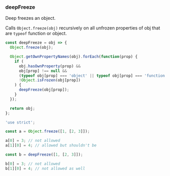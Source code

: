 ### deepFreeze

Deep freezes an object.

Calls `Object.freeze(obj)` recursively on all unfrozen properties of obj that are `typeof` function or object.

```js
const deepFreeze = obj => {
  Object.freeze(obj);

  Object.getOwnPropertyNames(obj).forEach(function(prop) {
    if (
      obj.hasOwnProperty(prop) &&
      obj[prop] !== null &&
      (typeof obj[prop] === 'object' || typeof obj[prop] === 'function') &&
      !Object.isFrozen(obj[prop])
    ) {
      deepFreeze(obj[prop]);
    }
  });

  return obj;
};
```

```js
'use strict';

const a = Object.freeze([1, [2, 3]]);

a[0] = 3; // not allowed
a[1][0] = 4; // allowed but shouldn't be

const b = deepFreeze([1, [2, 3]]);

b[0] = 3; // not allowed
b[1][0] = 4; // not allowed as well
```
